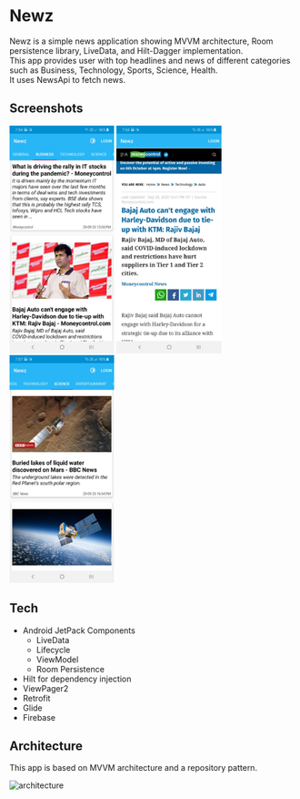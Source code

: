 # Newz

<p align="center">  

Newz is a simple news application showing MVVM architecture, Room persistence library, LiveData, and Hilt-Dagger implementation.
<br>
This app provides user with top headlines and news of different categories such as Business, Technology, Sports, Science, Health.
<br>
It uses NewsApi to fetch news.
</p>

## Screenshots
<img src="screenshots/Screenshot_20200929-195421_Newz.jpg" height="400" alt="Screenshot"/> <img src="screenshots/Screenshot_20200929-195441_Newz.jpg" height="400" alt="Screenshot"/> <img src="screenshots/Screenshot_20200929-195725_Newz.jpg" height="400" alt="Screenshot"/>

## Tech
- Android JetPack Components
  - LiveData 
  - Lifecycle 
  - ViewModel 
  - Room Persistence
- Hilt for dependency injection
- ViewPager2
- Retrofit
- Glide
- Firebase

## Architecture
This app is based on MVVM architecture and a repository pattern.

![architecture](https://user-images.githubusercontent.com/24237865/77502018-f7d36000-6e9c-11ea-92b0-1097240c8689.png)
